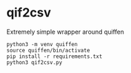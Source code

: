 # qif2csv
Extremely simple wrapper around quiffen

```
python3 -m venv quiffen
source quiffen/bin/activate
pip install -r requirements.txt 
python3 qif2csv.py  
```
